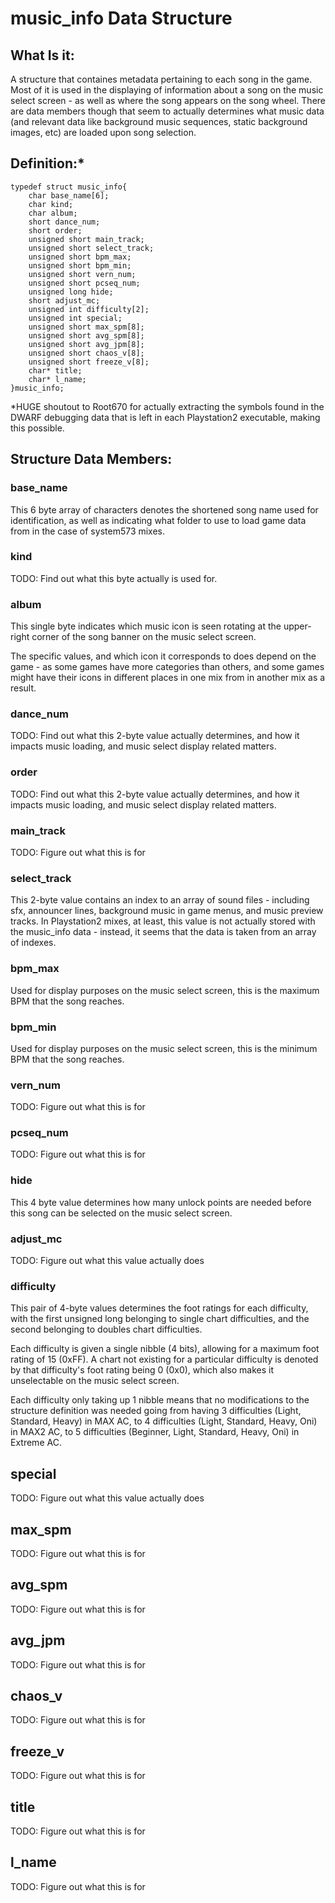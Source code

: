 # music_info Data Structure
## What Is it:
A structure that containes metadata pertaining to each song in the game.  Most of it is used in the displaying of information about a song on the music select screen - as well as where the song appears on the song wheel.  There are data members though that seem to actually determines what music data (and relevant data like background music sequences, static background images, etc) are loaded upon song selection.

## Definition:*
```
typedef struct music_info{
    char base_name[6];
    char kind;
    char album;
    short dance_num;
    short order;
    unsigned short main_track;
    unsigned short select_track;
    unsigned short bpm_max;
    unsigned short bpm_min;
    unsigned short vern_num;
    unsigned short pcseq_num;
    unsigned long hide;
    short adjust_mc;
    unsigned int difficulty[2];
    unsigned int special;
    unsigned short max_spm[8];
    unsigned short avg_spm[8];
    unsigned short avg_jpm[8];
    unsigned short chaos_v[8];
    unsigned short freeze_v[8];
    char* title;
    char* l_name;
}music_info;
```

*HUGE shoutout to Root670 for actually extracting the symbols found in the DWARF debugging 
data that is left in each Playstation2 executable, making this possible.

## Structure Data Members:
### base_name
This 6 byte array of characters denotes the shortened song name used for identification, as well as indicating what folder to use to load game data from in the case of system573 mixes.

### kind
TODO: Find out what this byte actually is used for.

### album
This single byte indicates which music icon is seen rotating at the upper-right corner of the song banner on the music select screen.

The specific values, and which icon it corresponds to does depend on the game - as some games have more categories than others, and some games might have their icons in different places in one mix from in another mix as a result.

### dance_num
TODO: Find out what this 2-byte value actually determines, and how it impacts music loading, and music select display related matters.

### order
TODO: Find out what this 2-byte value actually determines, and how it impacts music loading, and music select display related matters.

### main_track
TODO: Figure out what this is for

### select_track
This 2-byte value contains an index to an array of sound files - including sfx, announcer lines, background music in game menus, and
music preview tracks.  In Playstation2 mixes, at least, this value is not actually stored with the music_info data - instead, it seems 
that the data is taken from an array of indexes.

### bpm_max
Used for display purposes on the music select screen, this is the maximum BPM that the song reaches.

### bpm_min
Used for display purposes on the music select screen, this is the minimum BPM that the song reaches.

### vern_num
TODO: Figure out what this is for

### pcseq_num
TODO: Figure out what this is for

### hide
This 4 byte value determines how many unlock points are needed before this song can be selected on the music select screen.

### adjust_mc
TODO: Figure out what this value actually does

### difficulty
This pair of 4-byte values determines the foot ratings for each difficulty, with the first unsigned long belonging to single
chart difficulties, and the second belonging to doubles chart difficulties.

Each difficulty is given a single nibble (4 bits), allowing for a maximum foot rating of 15 (0xFF).  A chart not existing for a 
particular difficulty is denoted by that difficulty's foot rating being 0 (0x0), which also makes it unselectable on the music
select screen.

Each difficulty only taking up 1 nibble means that no modifications to the structure definition was needed going from having 3 difficulties (Light, Standard, Heavy) in MAX AC, to 4 difficulties (Light, Standard, Heavy, Oni) in MAX2 AC, to 5 difficulties (Beginner, Light, Standard, Heavy, Oni) in Extreme AC.

## special
TODO: Figure out what this value actually does

## max_spm
TODO: Figure out what this is for

## avg_spm
TODO: Figure out what this is for

## avg_jpm
TODO: Figure out what this is for

## chaos_v
TODO: Figure out what this is for

## freeze_v
TODO: Figure out what this is for

## title
TODO: Figure out what this is for

## l_name
TODO: Figure out what this is for

